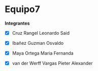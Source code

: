 # Equipo7

**Integrantes**

-[x] Cruz Rangel Leonardo Said

-[x] Ibañez Guzman Osvaldo

-[x] Maya Ortega Maria Fernanda

-[x] van der Werff Vargas Pieter Alexander
